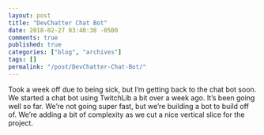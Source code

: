 ```yaml
---
layout: post
title: "DevChatter Chat Bot"
date: 2018-02-27 03:40:38 -0500
comments: true
published: true
categories: ["blog", "archives"]
tags: []
permalink: "/post/DevChatter-Chat-Bot/"
---
```

<!-- more -->

Took a week off due to being sick, but I’m getting back to the chat bot soon. We started a chat bot using TwitchLib a bit over a week ago. It’s been going well so far. We’re not going super fast, but we’re building a bot to build off of. We’re adding a bit of complexity as we cut a nice vertical slice for the project.
